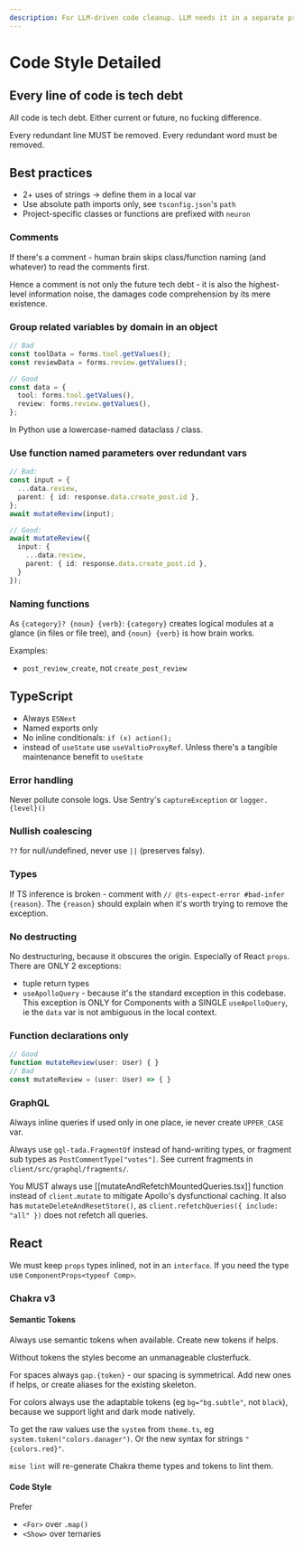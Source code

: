 ```yaml
---
description: For LLM-driven code cleanup. LLM needs it in a separate prompt to not impair its problem-solving.
---
```



# Code Style Detailed


## Every line of code is tech debt

All code is tech debt. Either current or future, no fucking difference.

Every redundant line MUST be removed. Every redundant word must be removed.


## Best practices

- 2+ uses of strings → define them in a local var
- Use absolute path imports only, see `tsconfig.json`'s `path`
- Project-specific classes or functions are prefixed with `neuron`

### Comments

If there's a comment - human brain skips class/function naming (and whatever) to read the comments first.

Hence a comment is not only the future tech debt - it is also the highest-level information noise, the damages code comprehension by its mere existence.

### Group related variables by domain in an object

```ts
// Bad
const toolData = forms.tool.getValues();
const reviewData = forms.review.getValues();

// Good
const data = {
  tool: forms.tool.getValues(),
  review: forms.review.getValues(),
};
```

In Python use a lowercase-named dataclass / class.

### Use function named parameters over redundant vars

```ts
// Bad:
const input = {
  ...data.review,
  parent: { id: response.data.create_post.id },
};
await mutateReview(input);

// Good:
await mutateReview({
  input: {
    ...data.review,
    parent: { id: response.data.create_post.id },
  }
});
```

### Naming functions

As `{category}? {noun} {verb}`: `{category}` creates logical modules at a glance (in files or file tree), and `{noun} {verb}` is how brain works.

Examples:
- `post_review_create`, not `create_post_review`

## TypeScript

- Always `ESNext`
- Named exports only
- No inline conditionals: `if (x) action();`
- instead of `useState` use `useValtioProxyRef`. Unless there's a tangible maintenance benefit to `useState`

### Error handling

Never pollute console logs. Use Sentry's `captureException` or `logger.{level}()` 

### Nullish coalescing

`??` for null/undefined, never use `||` (preserves falsy).

### Types

If TS inference is broken - comment with `// @ts-expect-error #bad-infer {reason}`. The `{reason}` should explain when it's worth trying to remove the exception.

### No destructing

No destructuring, because it obscures the origin. Especially of React `props`. There are ONLY 2 exceptions:
- tuple return types
- `useApolloQuery` - because it's the standard exception in this codebase. This exception is ONLY for Components with a SINGLE `useApolloQuery`, ie the `data` var is not ambiguous in the local context.

### Function declarations only

```ts
// Good
function mutateReview(user: User) { }
// Bad
const mutateReview = (user: User) => { }
```

### GraphQL

Always inline queries if used only in one place, ie never create `UPPER_CASE` var.

Always use `gql-tada.FragmentOf` instead of hand-writing types, or fragment sub types as `PostCommentType["votes"]`. See current fragments in `client/src/graphql/fragments/`.

You MUST always use [[mutateAndRefetchMountedQueries.tsx]] function instead of `client.mutate` to mitigate Apollo's dysfunctional caching. It also has `mutateDeleteAndResetStore()`, as `client.refetchQueries({ include: "all" })` does not refetch all queries.

## React

We must keep `props` types inlined, not in an `interface`. If you need the type use `ComponentProps<typeof Comp>`.

### Chakra v3

#### Semantic Tokens

Always use semantic tokens when available. Create new tokens if helps.

Without tokens the styles become an unmanageable clusterfuck.

For spaces always `gap.{token}` - our spacing is symmetrical. Add new ones if helps, or create aliases for the existing skeleton.

For colors always use the adaptable tokens (eg `bg="bg.subtle"`, not `black`), because we support light and dark mode natively.

To get the raw values use the `system` from `theme.ts`, eg `system.token("colors.danager")`. Or the new syntax for strings `"{colors.red}"`.

`mise lint` will re-generate Chakra theme types and tokens to lint them.

#### Code Style

Prefer
- `<For>` over `.map()`
- `<Show>` over ternaries
